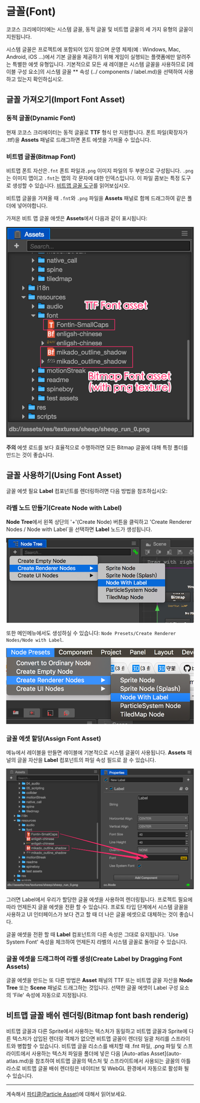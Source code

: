 # 글꼴(Font)

코코스 크리에이터에는 시스템 글꼴, 동적 글꼴 및 비트맵 글꼴의 세 가지 유형의 글꼴이 지원됩니다.

시스템 글꼴은 프로젝트에 포함되어 있지 않으며 운영 체제(예 : Windows, Mac, Android, iOS ...)에서 기본 글꼴을 제공하기 위해 게임이 실행되는 플랫폼에만 알려주는 특별한 에셋 유형입니다. 기본적으로 모든 새 레이블은 시스템 글꼴을 사용하므로 [레이블 구성 요소]의 시스템 글꼴 ** 속성 (../ components / label.md)을 선택하여 사용하고 있는지 확인하십시오.

## 글꼴 가져오기(Import Font Asset)

### 동적 글꼴(Dynamic Font)

현재 코코스 크리에이터는 동적 글꼴로 **TTF** 형식 만 지원합니다. 폰트 파일(확장자가 .ttf)을 **Assets** 패널로 드래그하면 폰트 에셋을 가져올 수 있습니다.

### 비트맵 글꼴(Bitmap Font)

비트맵 폰트 자산은`.fnt` 폰트 파일과`.png` 이미지 파일의 두 부분으로 구성됩니다. `.png`는 이미지 맵이고 `.fnt`는 맵의 각 문자에 대한 인덱스입니다. 이 파일 콤보는 특정 도구로 생성할 수 있습니다. [비트맵 글꼴 도구](../getting-started/support.md#--7)를 읽어보십시오.

비트맵 글꼴을 가져올 때 `.fnt`와 `.png` 파일을 **Assets** 패널로 함께 드래그하여 같은 폴더에 넣어야합니다.

가져온 비트 맵 글꼴 애셋은 **Assets**에서 다음과 같이 표시됩니다:

![imported font asset](font/imported.png)

**주의** 에셋 로드를 보다 효율적으로 수행하려면 모든 Bitmap 글꼴에 대해 특정 폴더를 만드는 것이 좋습니다.

## 글꼴 사용하기(Using Font Asset)

글꼴 에셋 필요 **Label** 컴포넌트를 렌더링하려면 다음 방법을 참조하십시오:

### 라벨 노드 만들기(Create Node with Label)

**Node Tree**에서 왼쪽 상단의 '+'(Create Node) 버튼을 클릭하고 'Create Renderer Nodes / Node with Label`을 선택하면 **Label** 노드가 생성됩니다.

![from hierarchy](font/create_label.png)

또한 메인메뉴에서도 생성하실 수 있습니다: `Node Presets/Create Renderer Nodes/Node with Label`.

![from main menu](font/create_label_main_menu.png)

### 글꼴 에셋 할당(Assign Font Asset)

메뉴에서 레이블을 만들면 레이블에 기본적으로 시스템 글꼴이 사용됩니다. **Assets** 패널의 글꼴 자산을 **Label** 컴포넌트의 파일 속성 필드로 끌 수 있습니다.

![assign font file](font/assign_font_file.png)

그러면 Label에서 우리가 할당한 글꼴 에셋을 사용하여 렌더링됩니다. 프로젝트 필요에 따라 언제든지 글꼴 에셋을 전환 할 수 있습니다. 프로토 타입 단계에서 시스템 글꼴을 사용하고 UI 인터페이스가 보다 견고 할 때 더 나은 글꼴 에셋으로 대체하는 것이 좋습니다.

글꼴 애셋을 전환 할 때 **Label** 컴포넌트의 다른 속성은 그대로 유지됩니다. `Use System Font' 속성을 체크하여 언제든지 라벨의 시스템 글꼴로 돌아갈 수 있습니다.

### 글꼴 에셋을 드래그하여 라벨 생성(Create Label by Dragging Font Assets)

글꼴 에셋을 만드는 또 다른 방법은 **Asset** 패널의 TTF 또는 비트맵 글꼴 자산을 **Node Tree** 또는 **Scene** 패널로 드래그하는 것입니다. 선택한 글꼴 에셋이 Label 구성 요소의 'File' 속성에 자동으로 지정됩니다.

## 비트맵 글꼴 배쉬 렌더링(Bitmap font bash renderig)

비트맵 글꼴과 다른 Sprite에서 사용하는 텍스처가 동일하고 비트맵 글꼴과 Sprite에 다른 텍스처가 삽입된 렌더링 객체가 없으면 비트맵 글꼴이 렌더링 일괄 처리를 스프라이트와 병합할 수 있습니다. 비트맵 글꼴 리소스를 배치할 때 .fnt 파일, .png 파일 및 스프라이트에서 사용하는 텍스처 파일을 폴더에 넣은 다음 [Auto-atlas Asset](auto- atlas.md)을 참조하여 비트맵 글꼴의 텍스처 및 스프라이트에서 사용되는 글꼴의 아틀라스로 비트맵 글꼴 배쉬 렌더링은 네이티브 및 WebGL 환경에서 자동으로 활성화 될 수 있습니다.

<hr>

계속해서 [파티클(Particle Asset)](particle.md)에 대해서 읽어보세요.

